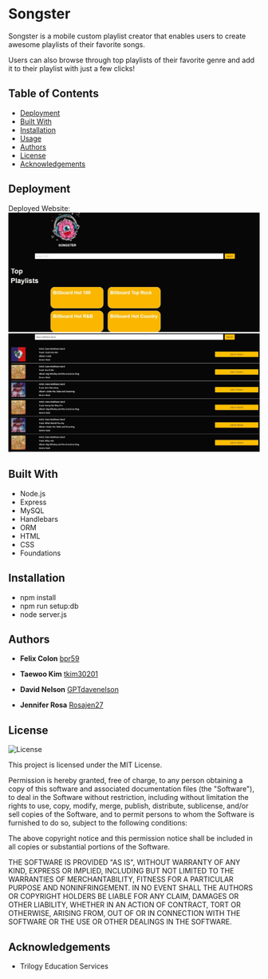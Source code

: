 # Songster

Songster is a mobile custom playlist creator that enables users to create awesome playlists of their favorite songs. 

Users can also browse through top playlists of their favorite genre and add it to their playlist with just a few clicks!


## Table of Contents
* [Deployment](#deployment)
* [Built With](#built-with)
* [Installation](#installation)
* [Usage](#usage)
* [Authors](#authors)
* [License](#license)
* [Acknowledgements](#acknowledgement)


## Deployment

Deployed Website:
![deploy1.jpg](./deploy1.jpg)
![deploy2.jpg](./deploy2.jpg)

## Built With

* Node.js
* Express
* MySQL
* Handlebars
* ORM
* HTML
* CSS
* Foundations

## Installation 

* npm install
* npm run setup:db
* node server.js


## Authors
  - **Felix Colon**
    [bpr59](https://bpr59.github.io/)
    
  - **Taewoo Kim**
    [tkim30201](https://tkim30201.github.io/)
    
  - **David Nelson**
    [GPTdavenelson](https://GPTdavenelson.github.io/)
    
  - **Jennifer Rosa**
    [Rosajen27](https://rosajen27.github.io/)
 

## License

![License](https://img.shields.io/badge/license-MIT%20License-blue.svg)

This project is licensed under the MIT License.

Permission is hereby granted, free of charge, to any person obtaining a copy
of this software and associated documentation files (the "Software"), to deal
in the Software without restriction, including without limitation the rights
to use, copy, modify, merge, publish, distribute, sublicense, and/or sell
copies of the Software, and to permit persons to whom the Software is
furnished to do so, subject to the following conditions:

The above copyright notice and this permission notice shall be included in all
copies or substantial portions of the Software.

THE SOFTWARE IS PROVIDED "AS IS", WITHOUT WARRANTY OF ANY KIND, EXPRESS OR
IMPLIED, INCLUDING BUT NOT LIMITED TO THE WARRANTIES OF MERCHANTABILITY,
FITNESS FOR A PARTICULAR PURPOSE AND NONINFRINGEMENT. IN NO EVENT SHALL THE
AUTHORS OR COPYRIGHT HOLDERS BE LIABLE FOR ANY CLAIM, DAMAGES OR OTHER
LIABILITY, WHETHER IN AN ACTION OF CONTRACT, TORT OR OTHERWISE, ARISING FROM,
OUT OF OR IN CONNECTION WITH THE SOFTWARE OR THE USE OR OTHER DEALINGS IN THE
SOFTWARE.


## Acknowledgements

* Trilogy Education Services
